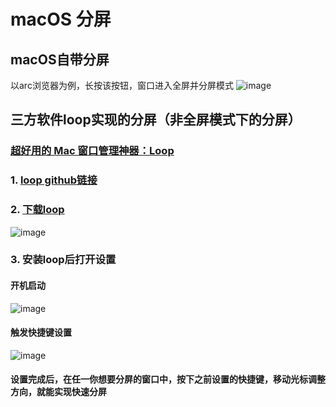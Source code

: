 # macOS 分屏

## macOS自带分屏

以arc浏览器为例，长按该按钮，窗口进入全屏并分屏模式
![image](https://github.com/guguji666666/macOS-Tips/assets/96930989/7e0c63b6-52bb-48d9-968f-545ce4eea934)


## 三方软件loop实现的分屏（非全屏模式下的分屏）
### [超好用的 Mac 窗口管理神器：Loop](https://www.bilibili.com/video/BV1Vm421n7gM/?spm_id_from=333.1007.tianma.1-1-1.click&vd_source=1a4ea93e7ce2e9d7a3a55c213b1fee7a)

### 1. [loop github链接](https://github.com/MrKai77/Loop)  
### 2. [下载loop](https://github.com/MrKai77/Loop/releases)
![image](https://github.com/guguji666666/macOS-Tips/assets/96930989/e6e25eec-ca09-4697-ad07-94676cc1ffed)

### 3. 安装loop后打开设置
#### 开机启动
![image](https://github.com/guguji666666/macOS-Tips/assets/96930989/a26b0aa6-a86d-4097-b3fa-f2b9e2e557f9)

#### 触发快捷键设置
![image](https://github.com/guguji666666/macOS-Tips/assets/96930989/a7f29fd5-6a2b-46bf-bc79-69dfa44a02fa)

#### 设置完成后，在任一你想要分屏的窗口中，按下之前设置的快捷键，移动光标调整方向，就能实现快速分屏
